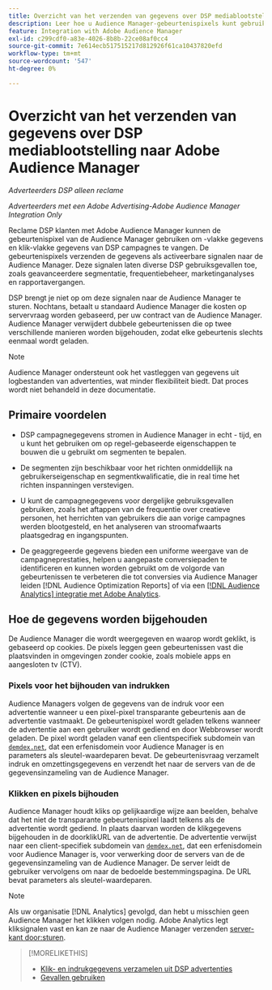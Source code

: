 ```yaml
---
title: Overzicht van het verzenden van gegevens over DSP mediablootstelling naar Adobe Audience Manager
description: Leer hoe u Audience Manager-gebeurtenispixels kunt gebruiken om gegevens op beeldniveau vast te leggen en op klikniveau te klikken tijdens DSP.
feature: Integration with Adobe Audience Manager
exl-id: c299cdf0-a83e-4026-8b8b-22ce08af0cc4
source-git-commit: 7e614ecb517515217d812926f61ca10437820efd
workflow-type: tm+mt
source-wordcount: '547'
ht-degree: 0%

---
```


# Overzicht van het verzenden van gegevens over DSP mediablootstelling naar Adobe Audience Manager

*Adverteerders DSP alleen reclame*

*Adverteerders met een Adobe Advertising-Adobe Audience Manager Integration Only*

Reclame DSP klanten met Adobe Audience Manager kunnen de gebeurtenispixel van de Audience Manager gebruiken om -vlakke gegevens en klik-vlakke gegevens van DSP campagnes te vangen. De gebeurtenispixels verzenden de gegevens als activeerbare signalen naar de Audience Manager. Deze signalen laten diverse DSP gebruiksgevallen toe, zoals geavanceerdere segmentatie, frequentiebeheer, marketinganalyses en rapportavergangen.

DSP brengt je niet op om deze signalen naar de Audience Manager te sturen. Nochtans, betaalt u standaard Audience Manager die kosten op servervraag worden gebaseerd, per uw contract van de Audience Manager. Audience Manager verwijdert dubbele gebeurtenissen die op twee verschillende manieren worden bijgehouden, zodat elke gebeurtenis slechts eenmaal wordt geladen.

>[!NOTE]
>
> Audience Manager ondersteunt ook het vastleggen van gegevens uit logbestanden van advertenties, wat minder flexibiliteit biedt. Dat proces wordt niet behandeld in deze documentatie.

## Primaire voordelen

* DSP campagnegegevens stromen in Audience Manager in echt - tijd, en u kunt het gebruiken om op regel-gebaseerde eigenschappen te bouwen die u gebruikt om segmenten te bepalen.

* De segmenten zijn beschikbaar voor het richten onmiddellijk na gebruikerseigenschap en segmentkwalificatie, die in real time het richten inspanningen verstevigen.

* U kunt de campagnegegevens voor dergelijke gebruiksgevallen gebruiken, zoals het aftappen van de frequentie over creatieve personen, het herrichten van gebruikers die aan vorige campagnes werden blootgesteld, en het analyseren van stroomafwaarts plaatsgedrag en ingangspunten.

* De geaggregeerde gegevens bieden een uniforme weergave van de campagneprestaties, helpen u aangepaste conversiepaden te identificeren en kunnen worden gebruikt om de volgorde van gebeurtenissen te verbeteren die tot conversies via Audience Manager leiden [!DNL Audience Optimization Reports] of via een [[!DNL Audience Analytics] integratie met Adobe Analytics](/help/integrations/audience-manager/audience-analytics.md).

## Hoe de gegevens worden bijgehouden

De Audience Manager die wordt weergegeven en waarop wordt geklikt, is gebaseerd op cookies. De pixels leggen geen gebeurtenissen vast die plaatsvinden in omgevingen zonder cookie, zoals mobiele apps en aangesloten tv (CTV).

### Pixels voor het bijhouden van indrukken

Audience Managers volgen de gegevens van de indruk voor een advertentie wanneer u een pixel-pixel transparante gebeurtenis aan de advertentie vastmaakt. De gebeurtenispixel wordt geladen telkens wanneer de advertentie aan een gebruiker wordt gediend en door Webbrowser wordt geladen. De pixel wordt geladen vanaf een clientspecifiek subdomein van [`demdex.net`](https://experienceleague.adobe.com/docs/audience-manager/user-guide/reference/demdex-calls.html), dat een erfenisdomein voor Audience Manager is en parameters als sleutel-waardeparen bevat. De gebeurtenisvraag verzamelt indruk en omzettingsgegevens en verzendt het naar de servers van de de gegevensinzameling van de Audience Manager.

### Klikken en pixels bijhouden

Audience Manager houdt kliks op gelijkaardige wijze aan beelden, behalve dat het niet de transparante gebeurtenispixel laadt telkens als de advertentie wordt gediend. In plaats daarvan worden de klikgegevens bijgehouden in de doorklikURL van de advertentie. De advertentie verwijst naar een client-specifiek subdomein van [`demdex.net`](https://experienceleague.adobe.com/docs/audience-manager/user-guide/reference/demdex-calls.html), dat een erfenisdomein voor Audience Manager is, voor verwerking door de servers van de de gegevensinzameling van de Audience Manager. De server leidt de gebruiker vervolgens om naar de bedoelde bestemmingspagina. De URL bevat parameters als sleutel-waardeparen.

>[!NOTE]
>
>Als uw organisatie [!DNL Analytics] gevolgd, dan hebt u misschien geen Audience Manager het klikken volgen nodig. Adobe Analytics legt kliksignalen vast en kan ze naar de Audience Manager verzenden [server-kant door:sturen](https://experienceleague.adobe.com/docs/analytics/admin/admin-tools/server-side-forwarding/ssf.html).

>[!MORELIKETHIS]
>
>* [Klik- en indrukgegevens verzamelen uit DSP advertenties](collect.md)
>* [Gevallen gebruiken](use-cases.md)

